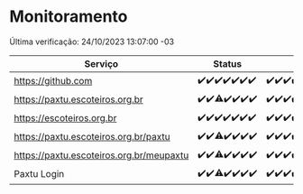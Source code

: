 # Monitoramento

Última verificação: 24/10/2023 13:07:00 -03

|Serviço|Status|Últimas 24h|
|---|---|---|
|https://github.com|<span title="2023-10-17: OK=24">✔️</span><span title="2023-10-18: OK=24">✔️</span><span title="2023-10-19: OK=24">✔️</span><span title="2023-10-20: OK=24">✔️</span><span title="2023-10-21: OK=24">✔️</span><span title="2023-10-22: OK=24">✔️</span><span title="2023-10-23: OK=16">✔️</span>|<span title="23/10/2023 13:07:00 -03 : 200">✔️</span><span title="23/10/2023 14:05:00 -03 : 200">✔️</span><span title="23/10/2023 15:06:00 -03 : 200">✔️</span><span title="23/10/2023 16:03:00 -03 : 200">✔️</span><span title="23/10/2023 17:04:00 -03 : 200">✔️</span><span title="23/10/2023 18:03:00 -03 : 200">✔️</span><span title="23/10/2023 19:04:00 -03 : 200">✔️</span><span title="23/10/2023 20:05:00 -03 : 200">✔️</span><span title="23/10/2023 21:29:00 -03 : 200">✔️</span><span title="23/10/2023 22:40:00 -03 : 200">✔️</span><span title="23/10/2023 23:14:00 -03 : 200">✔️</span><span title="24/10/2023 00:06:00 -03 : 200">✔️</span><span title="24/10/2023 01:07:00 -03 : 200">✔️</span><span title="24/10/2023 02:05:00 -03 : 200">✔️</span><span title="24/10/2023 03:08:00 -03 : 200">✔️</span><span title="24/10/2023 04:05:00 -03 : 200">✔️</span><span title="24/10/2023 05:08:00 -03 : 200">✔️</span><span title="24/10/2023 06:06:00 -03 : 200">✔️</span><span title="24/10/2023 07:06:00 -03 : 200">✔️</span><span title="24/10/2023 08:03:00 -03 : 200">✔️</span><span title="24/10/2023 09:10:00 -03 : 200">✔️</span><span title="24/10/2023 10:08:00 -03 : 200">✔️</span><span title="24/10/2023 11:03:00 -03 : 200">✔️</span><span title="24/10/2023 12:06:00 -03 : 200">✔️</span><span title="24/10/2023 13:07:00 -03 : 200">✔️</span>|
|https://paxtu.escoteiros.org.br|<span title="2023-10-17: OK=24">✔️</span><span title="2023-10-18: OK=24">✔️</span><span title="2023-10-19: OK=23, Falhas=1">⚠️</span><span title="2023-10-20: OK=24">✔️</span><span title="2023-10-21: OK=24">✔️</span><span title="2023-10-22: OK=24">✔️</span><span title="2023-10-23: OK=16">✔️</span>|<span title="23/10/2023 13:07:00 -03 : 200">✔️</span><span title="23/10/2023 14:05:00 -03 : 200">✔️</span><span title="23/10/2023 15:06:00 -03 : 200">✔️</span><span title="23/10/2023 16:03:00 -03 : 200">✔️</span><span title="23/10/2023 17:04:00 -03 : 200">✔️</span><span title="23/10/2023 18:03:00 -03 : 200">✔️</span><span title="23/10/2023 19:04:00 -03 : 200">✔️</span><span title="23/10/2023 20:05:00 -03 : 200">✔️</span><span title="23/10/2023 21:29:00 -03 : 200">✔️</span><span title="23/10/2023 22:40:00 -03 : 200">✔️</span><span title="23/10/2023 23:14:00 -03 : 200">✔️</span><span title="24/10/2023 00:06:00 -03 : 200">✔️</span><span title="24/10/2023 01:07:00 -03 : 200">✔️</span><span title="24/10/2023 02:05:00 -03 : 502">❌</span><span title="24/10/2023 03:08:00 -03 : 502">❌</span><span title="24/10/2023 04:05:00 -03 : 502">❌</span><span title="24/10/2023 05:08:00 -03 : 502">❌</span><span title="24/10/2023 06:06:00 -03 : 502">❌</span><span title="24/10/2023 07:06:00 -03 : 502">❌</span><span title="24/10/2023 08:03:00 -03 : 502">❌</span><span title="24/10/2023 09:10:00 -03 : 200">✔️</span><span title="24/10/2023 10:08:00 -03 : 200">✔️</span><span title="24/10/2023 11:03:00 -03 : 200">✔️</span><span title="24/10/2023 12:06:00 -03 : 200">✔️</span><span title="24/10/2023 13:07:00 -03 : 200">✔️</span>|
|https://escoteiros.org.br|<span title="2023-10-17: OK=24">✔️</span><span title="2023-10-18: OK=24">✔️</span><span title="2023-10-19: OK=24">✔️</span><span title="2023-10-20: OK=24">✔️</span><span title="2023-10-21: OK=24">✔️</span><span title="2023-10-22: OK=24">✔️</span><span title="2023-10-23: OK=16">✔️</span>|<span title="23/10/2023 13:07:00 -03 : 200">✔️</span><span title="23/10/2023 14:05:00 -03 : 200">✔️</span><span title="23/10/2023 15:06:00 -03 : 200">✔️</span><span title="23/10/2023 16:03:00 -03 : 200">✔️</span><span title="23/10/2023 17:04:00 -03 : 200">✔️</span><span title="23/10/2023 18:03:00 -03 : 200">✔️</span><span title="23/10/2023 19:04:00 -03 : 200">✔️</span><span title="23/10/2023 20:05:00 -03 : 200">✔️</span><span title="23/10/2023 21:29:00 -03 : 200">✔️</span><span title="23/10/2023 22:40:00 -03 : 200">✔️</span><span title="23/10/2023 23:14:00 -03 : 200">✔️</span><span title="24/10/2023 00:06:00 -03 : 200">✔️</span><span title="24/10/2023 01:07:00 -03 : 200">✔️</span><span title="24/10/2023 02:05:00 -03 : 200">✔️</span><span title="24/10/2023 03:08:00 -03 : 200">✔️</span><span title="24/10/2023 04:05:00 -03 : 200">✔️</span><span title="24/10/2023 05:09:00 -03 : 200">✔️</span><span title="24/10/2023 06:06:00 -03 : 200">✔️</span><span title="24/10/2023 07:06:00 -03 : 200">✔️</span><span title="24/10/2023 08:03:00 -03 : 200">✔️</span><span title="24/10/2023 09:10:00 -03 : 200">✔️</span><span title="24/10/2023 10:08:00 -03 : 200">✔️</span><span title="24/10/2023 11:03:00 -03 : 200">✔️</span><span title="24/10/2023 12:06:00 -03 : 200">✔️</span><span title="24/10/2023 13:07:00 -03 : 200">✔️</span>|
|https://paxtu.escoteiros.org.br/paxtu|<span title="2023-10-17: OK=24">✔️</span><span title="2023-10-18: OK=24">✔️</span><span title="2023-10-19: OK=23, Falhas=1">⚠️</span><span title="2023-10-20: OK=24">✔️</span><span title="2023-10-21: OK=24">✔️</span><span title="2023-10-22: OK=24">✔️</span><span title="2023-10-23: OK=16">✔️</span>|<span title="23/10/2023 13:07:00 -03 : 200">✔️</span><span title="23/10/2023 14:05:00 -03 : 200">✔️</span><span title="23/10/2023 15:06:00 -03 : 200">✔️</span><span title="23/10/2023 16:03:00 -03 : 200">✔️</span><span title="23/10/2023 17:04:00 -03 : 200">✔️</span><span title="23/10/2023 18:03:00 -03 : 200">✔️</span><span title="23/10/2023 19:04:00 -03 : 200">✔️</span><span title="23/10/2023 20:05:00 -03 : 200">✔️</span><span title="23/10/2023 21:29:00 -03 : 200">✔️</span><span title="23/10/2023 22:40:00 -03 : 200">✔️</span><span title="23/10/2023 23:14:00 -03 : 200">✔️</span><span title="24/10/2023 00:06:00 -03 : 200">✔️</span><span title="24/10/2023 01:07:00 -03 : 200">✔️</span><span title="24/10/2023 02:05:00 -03 : 502">❌</span><span title="24/10/2023 03:08:00 -03 : 502">❌</span><span title="24/10/2023 04:05:00 -03 : 502">❌</span><span title="24/10/2023 05:09:00 -03 : 502">❌</span><span title="24/10/2023 06:06:00 -03 : 502">❌</span><span title="24/10/2023 07:06:00 -03 : 502">❌</span><span title="24/10/2023 08:03:00 -03 : 502">❌</span><span title="24/10/2023 09:10:00 -03 : 200">✔️</span><span title="24/10/2023 10:08:00 -03 : 200">✔️</span><span title="24/10/2023 11:03:00 -03 : 200">✔️</span><span title="24/10/2023 12:06:00 -03 : 200">✔️</span><span title="24/10/2023 13:07:00 -03 : 200">✔️</span>|
|https://paxtu.escoteiros.org.br/meupaxtu|<span title="2023-10-17: OK=24">✔️</span><span title="2023-10-18: OK=24">✔️</span><span title="2023-10-19: OK=23, Falhas=1">⚠️</span><span title="2023-10-20: OK=24">✔️</span><span title="2023-10-21: OK=24">✔️</span><span title="2023-10-22: OK=24">✔️</span><span title="2023-10-23: OK=16">✔️</span>|<span title="23/10/2023 13:07:00 -03 : 200">✔️</span><span title="23/10/2023 14:05:00 -03 : 200">✔️</span><span title="23/10/2023 15:06:00 -03 : 200">✔️</span><span title="23/10/2023 16:03:00 -03 : 200">✔️</span><span title="23/10/2023 17:04:00 -03 : 200">✔️</span><span title="23/10/2023 18:04:00 -03 : 200">✔️</span><span title="23/10/2023 19:04:00 -03 : 200">✔️</span><span title="23/10/2023 20:05:00 -03 : 200">✔️</span><span title="23/10/2023 21:29:00 -03 : 200">✔️</span><span title="23/10/2023 22:40:00 -03 : 200">✔️</span><span title="23/10/2023 23:14:00 -03 : 200">✔️</span><span title="24/10/2023 00:06:00 -03 : 200">✔️</span><span title="24/10/2023 01:07:00 -03 : 200">✔️</span><span title="24/10/2023 02:05:00 -03 : 502">❌</span><span title="24/10/2023 03:08:00 -03 : 502">❌</span><span title="24/10/2023 04:05:00 -03 : 502">❌</span><span title="24/10/2023 05:09:00 -03 : 502">❌</span><span title="24/10/2023 06:06:00 -03 : 502">❌</span><span title="24/10/2023 07:06:00 -03 : 502">❌</span><span title="24/10/2023 08:03:00 -03 : 502">❌</span><span title="24/10/2023 09:10:00 -03 : 200">✔️</span><span title="24/10/2023 10:08:00 -03 : 200">✔️</span><span title="24/10/2023 11:03:00 -03 : 200">✔️</span><span title="24/10/2023 12:06:00 -03 : 200">✔️</span><span title="24/10/2023 13:07:00 -03 : 200">✔️</span>|
|Paxtu Login|<span title="2023-10-17: OK=24">✔️</span><span title="2023-10-18: OK=24">✔️</span><span title="2023-10-19: OK=23, Falhas=1">⚠️</span><span title="2023-10-20: OK=24">✔️</span><span title="2023-10-21: OK=24">✔️</span><span title="2023-10-22: OK=24">✔️</span><span title="2023-10-23: OK=16">✔️</span>|<span title="23/10/2023 13:07:00 -03 : 200">✔️</span><span title="23/10/2023 14:05:00 -03 : 200">✔️</span><span title="23/10/2023 15:06:00 -03 : 200">✔️</span><span title="23/10/2023 16:03:00 -03 : 200">✔️</span><span title="23/10/2023 17:04:00 -03 : 200">✔️</span><span title="23/10/2023 18:04:00 -03 : 200">✔️</span><span title="23/10/2023 19:04:00 -03 : 200">✔️</span><span title="23/10/2023 20:05:00 -03 : 200">✔️</span><span title="23/10/2023 21:29:00 -03 : 200">✔️</span><span title="23/10/2023 22:40:00 -03 : 200">✔️</span><span title="23/10/2023 23:14:00 -03 : 200">✔️</span><span title="24/10/2023 00:06:00 -03 : 200">✔️</span><span title="24/10/2023 01:07:00 -03 : 200">✔️</span><span title="24/10/2023 02:05:00 -03 : 502">❌</span><span title="24/10/2023 03:08:00 -03 : 502">❌</span><span title="24/10/2023 04:05:00 -03 : 502">❌</span><span title="24/10/2023 05:09:00 -03 : 502">❌</span><span title="24/10/2023 06:06:00 -03 : 502">❌</span><span title="24/10/2023 07:06:00 -03 : 502">❌</span><span title="24/10/2023 08:03:00 -03 : 502">❌</span><span title="24/10/2023 09:10:00 -03 : 200">✔️</span><span title="24/10/2023 10:08:00 -03 : 200">✔️</span><span title="24/10/2023 11:03:00 -03 : 200">✔️</span><span title="24/10/2023 12:06:00 -03 : 200">✔️</span><span title="24/10/2023 13:07:00 -03 : 200">✔️</span>|
